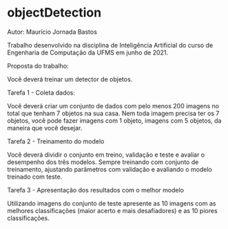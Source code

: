 # objectDetection

Autor: Maurício Jornada Bastos

Trabalho desenvolvido na disciplina de Inteligência Artificial do curso de Engenharia de Computação da UFMS em junho de 2021.

Proposta do trabalho:

Você deverá treinar um detector de objetos. 

Tarefa 1 - Coleta dados:

Você deverá criar um conjunto de dados com pelo menos 200 imagens no total que tenham 7 objetos na sua casa.
Nem toda imagem precisa ter os 7 objetos, você pode fazer imagens com 1 objeto, imagens com 5 objetos, da maneira que você desejar.

Tarefa 2 - Treinamento do modelo

Você deverá dividir o conjunto em treino, validação e teste e avaliar o desempenho dos três modelos. 
Sempre treinando com conjunto de treinamento, ajustando parâmetros com validação e avaliando o modelo treinado com teste. 

Tarefa 3 - Apresentação dos resultados com o melhor modelo

Utilizando imagens do conjunto de teste apresente as 10 imagens com as melhores classificações (maior acerto e mais desafiadores) 
e as 10 piores classificações.
